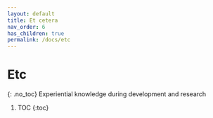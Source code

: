 ```yaml
---
layout: default
title: Et cetera
nav_order: 6
has_children: true
permalink: /docs/etc
---
```


# Etc
{: .no_toc}
Experiential knowledge during development and research

1. TOC
{:toc}
